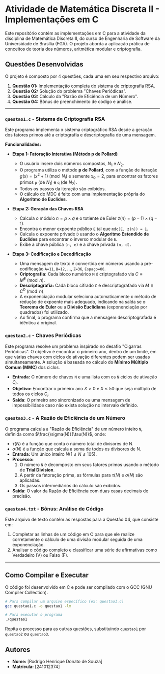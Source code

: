# Atividade de Matemática Discreta II - Implementações em C

Este repositório contém as implementações em C para a atividade da disciplina de Matemática Discreta II, do curso de Engenharia de Software da Universidade de Brasília (FGA). O projeto aborda a aplicação prática de conceitos de teoria dos números, aritmética modular e criptografia.

## Questões Desenvolvidas

O projeto é composto por 4 questões, cada uma em seu respectivo arquivo:

1.  **Questão 01:** Implementação completa do sistema de criptografia RSA.
2.  **Questão 02:** Solução do problema "Chaves Periódicas".
3.  **Questão 03:** Cálculo da "Razão de Eficiência de um Número".
4.  **Questão 04:** Bônus de preenchimento de código e análise.

-----

### **`questao1.c`** - Sistema de Criptografia RSA

Este programa implementa o sistema criptográfico RSA desde a geração dos fatores primos até a criptografia e descriptografia de uma mensagem.

**Funcionalidades:**

  * **Etapa 1: Fatoração Interativa (Método p de Pollard)**

      * O usuário insere dois números compostos, $N_1$ e $N_2$.
      * O programa utiliza o método **p de Pollard**, com a função de iteração $g(x) = (x^2 + 1) \pmod{N_i}$ e semente $x_0=2$, para encontrar os fatores primos `p` (de $N_1$) e `q` (de $N_2$).
      * Todos os passos da iteração são exibidos.
      * O cálculo do MDC é feito com uma implementação própria do **Algoritmo de Euclides**.

  * **Etapa 2: Geração das Chaves RSA**

      * Calcula o módulo $n = p \times q$ e o totiente de Euler $z(n) = (p-1) \times (q-1)$.
      * Encontra o menor expoente público `E` tal que `mdc(E, z(n)) = 1`.
      * Calcula o expoente privado `D` usando o **Algoritmo Estendido de Euclides** para encontrar o inverso modular de `E`.
      * Exibe a chave pública `(n, e)` e a chave privada `(n, d)`.

  * **Etapa 3: Codificação e Decodificação**

      * Uma mensagem de texto é convertida em números usando a pré-codificação `A=11`, `B=12`, ..., `Z=36`, `Espaço=00`.
      * **Criptografia:** Cada bloco numérico `M` é criptografado via $C \equiv M^E \pmod{n}$.
      * **Descriptografia:** Cada bloco cifrado `C` é descriptografado via $M \equiv C^D \pmod{n}$.
      * A exponenciação modular seleciona automaticamente o método de redução de expoente mais adequado, indicando na saída se o **Teorema de Euler** ou a **Divisão Euclidiana** (exponenciação por quadrados) foi utilizado.
      * Ao final, o programa confirma que a mensagem descriptografada é idêntica à original.

### **`questao2.c`** - Chaves Periódicas

Este programa resolve um problema inspirado no desafio "Cigarras Periódicas". O objetivo é encontrar o primeiro ano, dentro de um limite, em que várias chaves com ciclos de ativação diferentes podem ser usadas simultaneamente. A solução é baseada no cálculo do **Mínimo Múltiplo Comum (MMC)** dos ciclos.

  * **Entrada:** O número de chaves `N` e uma lista com os `N` ciclos de ativação $C_i$.
  * **Objetivo:** Encontrar o primeiro ano $X > 0$ e $X \le 50$ que seja múltiplo de todos os ciclos $C_i$.
  * **Saída:** O primeiro ano sincronizado ou uma mensagem de impossibilidade caso não exista solução no intervalo definido.

### **`questao3.c`** - A Razão de Eficiência de um Número

O programa calcula a "Razão de Eficiência" de um número inteiro `N`, definida como $\frac{\sigma(N)}{\tau(N)}$, onde:

  * $\tau(N)$ é a função que conta o número total de divisores de N.
  * $\sigma(N)$ é a função que calcula a soma de todos os divisores de N.
  * **Entrada:** Um único inteiro $N (1 \le N \le 105)$.
  * **Processo:**
    1.  O número `N` é decomposto em seus fatores primos usando o método de **Trial Division**.
    2.  A partir da fatoração prima, as fórmulas para $\tau(N)$ e $\sigma(N)$ são aplicadas.
    3.  Os passos intermediários do cálculo são exibidos.
  * **Saída:** O valor da Razão de Eficiência com duas casas decimais de precisão.

### **`questao4.txt`** - Bônus: Análise de Código

Este arquivo de texto contém as respostas para a Questão 04, que consiste em:

1.  Completar as linhas de um código em C para que ele realize corretamente o cálculo de uma divisão modular seguida de uma exponenciação.
2.  Analisar o código completo e classificar uma série de afirmativas como Verdadeiro (V) ou Falso (F).

-----

## Como Compilar e Executar

O código foi desenvolvido em C e pode ser compilado com o GCC (GNU Compiler Collection).

```bash
# Para compilar um arquivo específico (ex: questao1.c)
gcc questao1.c -o questao1 -lm

# Para executar o programa
./questao1
```

Repita o processo para as outras questões, substituindo `questao1` por `questao2` ou `questao3`.

## Autores

  * **Nome:** [Rodrigo Henrique Donato de Souza]
  * **Matrícula:** [241012374]
